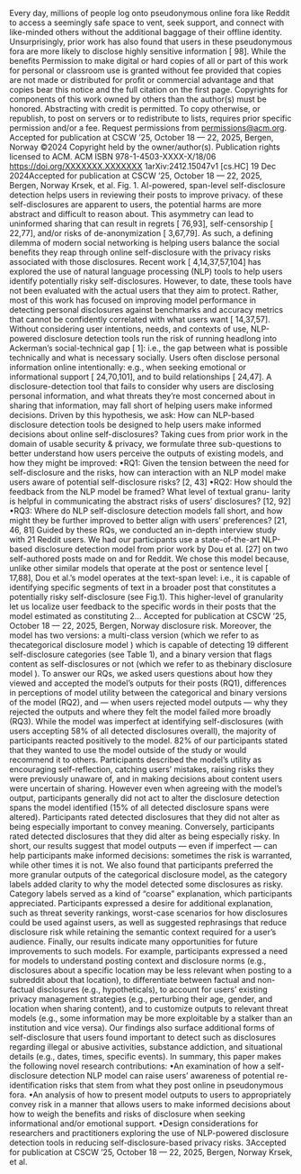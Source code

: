 Every day, millions of people log onto pseudonymous online fora like Reddit to access a seemingly
safe space to vent, seek support, and connect with like-minded others without the additional
baggage of their offline identity. Unsurprisingly, prior work has also found that users in these
pseudonymous fora are more likely to disclose highly sensitive information [ 98]. While the benefits
Permission to make digital or hard copies of all or part of this work for personal or classroom use is granted without fee
provided that copies are not made or distributed for profit or commercial advantage and that copies bear this notice and the
full citation on the first page. Copyrights for components of this work owned by others than the author(s) must be honored.
Abstracting with credit is permitted. To copy otherwise, or republish, to post on servers or to redistribute to lists, requires
prior specific permission and/or a fee. Request permissions from permissions@acm.org.
Accepted for publication at CSCW ’25, October 18 — 22, 2025, Bergen, Norway
©2024 Copyright held by the owner/author(s). Publication rights licensed to ACM.
ACM ISBN 978-1-4503-XXXX-X/18/06
https://doi.org/XXXXXXX.XXXXXXX
1arXiv:2412.15047v1  [cs.HC]  19 Dec 2024Accepted for publication at CSCW ’25, October 18 — 22, 2025, Bergen, Norway Krsek, et al.
Fig. 1. AI-powered, span-level self-disclosure detection helps users in reviewing their posts to improve privacy.
of these self-disclosures are apparent to users, the potential harms are more abstract and difficult
to reason about. This asymmetry can lead to uninformed sharing that can result in regrets [ 76,93],
self-censorship [ 22,77], and/or risks of de-anonymization [ 3,67,79]. As such, a defining dilemma
of modern social networking is helping users balance the social benefits they reap through online
self-disclosure with the privacy risks associated with those disclosures.
Recent work [ 4,14,37,57,104] has explored the use of natural language processing (NLP)
tools to help users identify potentially risky self-disclosures. However, to date, these tools have
not been evaluated with the actual users that they aim to protect. Rather, most of this work has
focused on improving model performance in detecting personal disclosures against benchmarks and
accuracy metrics that cannot be confidently correlated with what users want [ 14,37,57]. Without
considering user intentions, needs, and contexts of use, NLP-powered disclosure detection tools run
the risk of running headlong into Ackerman’s social-technical gap [ 1]: i.e., the gap between what is
possible technically and what is necessary socially. Users often disclose personal information online
intentionally: e.g., when seeking emotional or informational support [ 24,70,101], and to build
relationships [ 24,47]. A disclosure-detection tool that fails to consider why users are disclosing
personal information, and what threats they’re most concerned about in sharing that information,
may fall short of helping users make informed decisions.
Driven by this hypothesis, we ask: How can NLP-based disclosure detection tools be designed to
help users make informed decisions about online self-disclosures? Taking cues from prior work in
the domain of usable security & privacy, we formulate three sub-questions to better understand
how users perceive the outputs of existing models, and how they might be improved:
•RQ1: Given the tension between the need for self-disclosure and the risks, how can interaction
with an NLP model make users aware of potential self-disclosure risks? [2, 43]
•RQ2: How should the feedback from the NLP model be framed? What level of textual granu-
larity is helpful in communicating the abstract risks of users’ disclosures? [12, 92]
•RQ3: Where do NLP self-disclosure detection models fall short, and how might they be further
improved to better align with users’ preferences? [21, 46, 81]
Guided by these RQs, we conducted an in-depth interview study with 21 Reddit users. We had our
participants use a state-of-the-art NLP-based disclosure detection model from prior work by Dou
et al. [27] on two self-authored posts made on and for Reddit. We chose this model because, unlike
other similar models that operate at the post or sentence level [ 17,88], Dou et al.’s model operates
at the text-span level: i.e., it is capable of identifying specific segments of text in a broader post
that constitutes a potentially risky self-disclosure (see Fig.1). This higher-level of granularity let us
localize user feedback to the specific words in their posts that the model estimated as constituting
2... Accepted for publication at CSCW ’25, October 18 — 22, 2025, Bergen, Norway
disclosure risk. Moreover, the model has two versions: a multi-class version (which we refer to as
thecategorical disclosure model ) which is capable of detecting 19 different self-disclosure categories
(see Table 1), and a binary version that flags content as self-disclosures or not (which we refer to as
thebinary disclosure model ). To answer our RQs, we asked users questions about how they viewed
and accepted the model’s outputs for their posts (RQ1), differences in perceptions of model utility
between the categorical and binary versions of the model (RQ2), and — when users rejected model
outputs — why they rejected the outputs and where they felt the model failed more broadly (RQ3).
While the model was imperfect at identifying self-disclosures (with users accepting 58% of all
detected disclosures overall), the majority of participants reacted positively to the model. 82% of
our participants stated that they wanted to use the model outside of the study or would recommend
it to others. Participants described the model’s utility as encouraging self-reflection, catching users’
mistakes, raising risks they were previously unaware of, and in making decisions about content
users were uncertain of sharing. However even when agreeing with the model’s output, participants
generally did not act to alter the disclosure detection spans the model identified (15% of all detected
disclosure spans were altered). Participants rated detected disclosures that they did not alter as
being especially important to convey meaning. Conversely, participants rated detected disclosures
that they did alter as being especially risky. In short, our results suggest that model outputs — even
if imperfect — can help participants make informed decisions: sometimes the risk is warranted,
while other times it is not.
We also found that participants preferred the more granular outputs of the categorical disclosure
model, as the category labels added clarity to why the model detected some disclosures as risky.
Category labels served as a kind of “coarse” explanation, which participants appreciated. Participants
expressed a desire for additional explanation, such as threat severity rankings, worst-case scenarios
for how disclosures could be used against users, as well as suggested rephrasings that reduce
disclosure risk while retaining the semantic context required for a user’s audience.
Finally, our results indicate many opportunities for future improvements to such models. For
example, participants expressed a need for models to understand posting context and disclosure
norms (e.g., disclosures about a specific location may be less relevant when posting to a subreddit
about that location), to differentiate between factual and non-factual disclosures (e.g., hypotheticals),
to account for users’ existing privacy management strategies (e.g., perturbing their age, gender,
and location when sharing content), and to customize outputs to relevant threat models (e.g.,
some information may be more exploitable by a stalker than an institution and vice versa). Our
findings also surface additional forms of self-disclosure that users found important to detect such
as disclosures regarding illegal or abusive activities, substance addiction, and situational details
(e.g., dates, times, specific events).
In summary, this paper makes the following novel research contributions:
•An examination of how a self-disclosure detection NLP model can raise users’ awareness of
potential re-identification risks that stem from what they post online in pseudonymous fora.
•An analysis of how to present model outputs to users to appropriately convey risk in a
manner that allows users to make informed decisions about how to weigh the benefits and
risks of disclosure when seeking informational and/or emotional support.
•Design considerations for researchers and practitioners exploring the use of NLP-powered
disclosure detection tools in reducing self-disclosure-based privacy risks.
3Accepted for publication at CSCW ’25, October 18 — 22, 2025, Bergen, Norway Krsek, et al.
